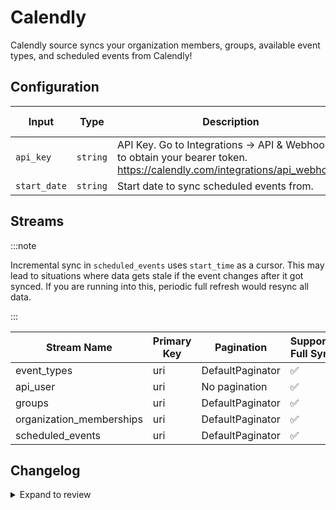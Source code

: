 # Calendly

Calendly source syncs your organization members, groups, available event types, and scheduled events from Calendly!

## Configuration

| Input | Type | Description | Default Value |
|-------|------|-------------|---------------|
| `api_key` | `string` | API Key. Go to Integrations → API &amp; Webhooks to obtain your bearer token. https://calendly.com/integrations/api_webhooks |  |
| `start_date` | `string` | Start date to sync scheduled events from.  |  |

## Streams

:::note

Incremental sync in `scheduled_events` uses `start_time` as a cursor. This may lead to situations where data gets stale if the event changes after it got synced. If you are running into this, periodic full refresh would resync all data.

:::

| Stream Name | Primary Key | Pagination | Supports Full Sync | Supports Incremental |
|-------------|-------------|------------|---------------------|----------------------|
| event_types | uri | DefaultPaginator | ✅ |  ✅  |
| api_user | uri | No pagination | ✅ |  ❌  |
| groups | uri | DefaultPaginator | ✅ |  ❌  |
| organization_memberships | uri | DefaultPaginator | ✅ |  ❌  |
| scheduled_events | uri | DefaultPaginator | ✅ |  ✅  |

## Changelog

<details>
  <summary>Expand to review</summary>

| Version | Date | Pull Request | Subject |
|---------|------|--------------|---------|
| 0.0.9 | 2025-01-11 | [51240](https://github.com/airbytehq/airbyte/pull/51240) | Update dependencies |
| 0.0.8 | 2024-12-28 | [50462](https://github.com/airbytehq/airbyte/pull/50462) | Update dependencies |
| 0.0.7 | 2024-12-21 | [50152](https://github.com/airbytehq/airbyte/pull/50152) | Update dependencies |
| 0.0.6 | 2024-12-14 | [49551](https://github.com/airbytehq/airbyte/pull/49551) | Update dependencies |
| 0.0.5 | 2024-12-12 | [49275](https://github.com/airbytehq/airbyte/pull/49275) | Update dependencies |
| 0.0.4 | 2024-12-11 | [49022](https://github.com/airbytehq/airbyte/pull/49022) | Starting with this version, the Docker image is now rootless. Please note that this and future versions will not be compatible with Airbyte versions earlier than 0.64 |
| 0.0.3 | 2024-11-04 | [48279](https://github.com/airbytehq/airbyte/pull/48279) | Update dependencies |
| 0.0.2 | 2024-10-28 | [47568](https://github.com/airbytehq/airbyte/pull/47568) | Update dependencies |
| 0.0.1 | 2024-09-01 | | Initial release by [@natikgadzhi](https://github.com/natikgadzhi) via Connector Builder |

</details>
